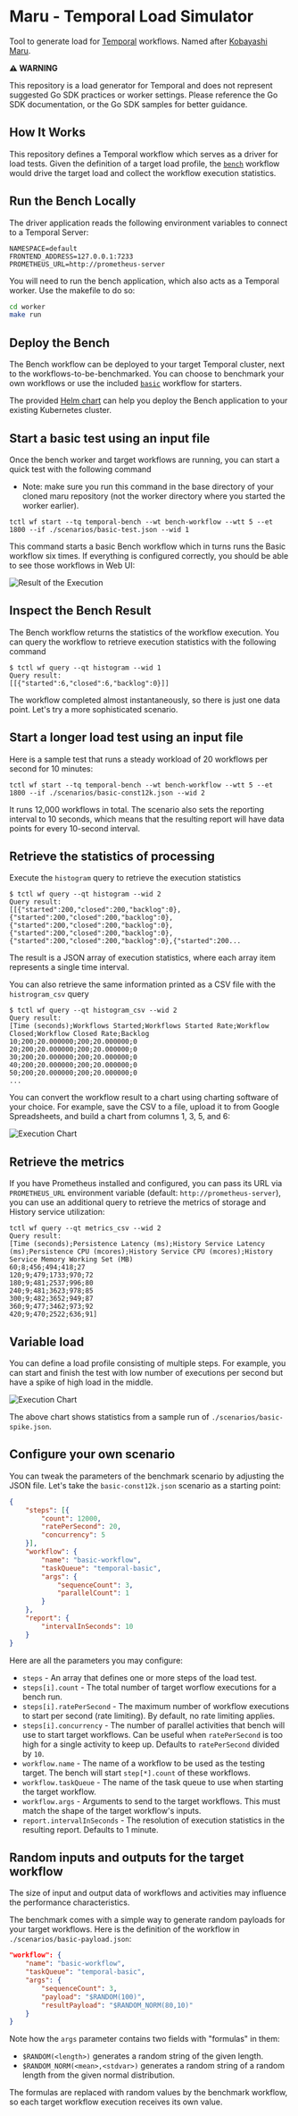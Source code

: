 # Maru - Temporal Load Simulator

Tool to generate load for [Temporal](https://github.com/temporalio/temporal/) workflows. Named after [Kobayashi Maru](https://en.m.wikipedia.org/wiki/Kobayashi_Maru).

**⚠️ WARNING**

This repository is a load generator for Temporal and does not represent suggested Go SDK practices or worker settings.
Please reference the Go SDK documentation, or the Go SDK samples for better guidance.

## How It Works

This repository defines a Temporal workflow which serves as a driver for load tests. Given the definition
of a target load profile, the [`bench`](https://github.com/temporalio/maru/tree/master/worker/bench)
workflow would drive the target load and collect the workflow execution statistics.

## Run the Bench Locally

The driver application reads the following environment variables to connect to a Temporal Server:

```
NAMESPACE=default
FRONTEND_ADDRESS=127.0.0.1:7233
PROMETHEUS_URL=http://prometheus-server
```

You will need to run the bench application, which also acts as a Temporal worker. Use the makefile to do so:

```bash
cd worker
make run
```

## Deploy the Bench

The Bench workflow can be deployed to your target Temporal cluster, next to the workflows-to-be-benchmarked.
You can choose to benchmark your own workflows or use the included [`basic`](https://github.com/temporalio/maru/tree/master/worker/target/basic)
workflow for starters.

The provided [Helm chart](https://github.com/temporalio/maru/tree/master/helm-chart) can help you deploy
the Bench application to your existing Kubernetes cluster.

## Start a basic test using an input file

Once the bench worker and target workflows are running, you can start a quick test with the following command

* Note: make sure you run this command in the base directory of your cloned maru repository (not the worker directory where you started the worker earlier).

```
tctl wf start --tq temporal-bench --wt bench-workflow --wtt 5 --et 1800 --if ./scenarios/basic-test.json --wid 1
```

This command starts a basic Bench workflow which in turns runs the Basic workflow six times. If everything is configured correctly, you should be able to see those workflows in Web UI:

![Result of the Execution](./images/bench-workflows.png)

## Inspect the Bench Result

The Bench workflow returns the statistics of the workflow execution. You can query the workflow to retrieve execution statistics with the following command

```
$ tctl wf query --qt histogram --wid 1
Query result:
[[{"started":6,"closed":6,"backlog":0}]]
```

The workflow completed almost instantaneously, so there is just one data point. Let's try a more sophisticated scenario.

## Start a longer load test using an input file

Here is a sample test that runs a steady workload of 20 workflows per second for 10 minutes:

```
tctl wf start --tq temporal-bench --wt bench-workflow --wtt 5 --et 1800 --if ./scenarios/basic-const12k.json --wid 2
```

It runs 12,000 workflows in total. The scenario also sets the reporting interval to 10 seconds, which means that the resulting report will have data points for every 10-second interval.

## Retrieve the statistics of processing

Execute the `histogram` query to retrieve the execution statistics

```
$ tctl wf query --qt histogram --wid 2
Query result:
[[{"started":200,"closed":200,"backlog":0},{"started":200,"closed":200,"backlog":0},
{"started":200,"closed":200,"backlog":0},{"started":200,"closed":200,"backlog":0},
{"started":200,"closed":200,"backlog":0},{"started":200...
```

The result is a JSON array of execution statistics, where each array item represents a single time interval.

You can also retrieve the same information printed as a CSV file with the `histrogram_csv` query

```
$ tctl wf query --qt histogram_csv --wid 2
Query result:
[Time (seconds);Workflows Started;Workflows Started Rate;Workflow Closed;Workflow Closed Rate;Backlog
10;200;20.000000;200;20.000000;0
20;200;20.000000;200;20.000000;0
30;200;20.000000;200;20.000000;0
40;200;20.000000;200;20.000000;0
50;200;20.000000;200;20.000000;0
...
```

You can convert the workflow result to a chart using charting software of your choice.
For example, save the CSV to a file, upload it to from Google Spreadsheets, and build a chart from columns 1, 3, 5, and 6:

![Execution Chart](./images/flat-chart.png)

## Retrieve the metrics

If you have Prometheus installed and configured, you can pass its URL via `PROMETHEUS_URL` environment variable (default: `http://prometheus-server`),
you can use an additional query to retrieve the metrics of storage and History service utilization:

```
tctl wf query --qt metrics_csv --wid 2
Query result:
[Time (seconds);Persistence Latency (ms);History Service Latency (ms);Persistence CPU (mcores);History Service CPU (mcores);History Service Memory Working Set (MB)
60;8;456;494;418;27
120;9;479;1733;970;72
180;9;481;2537;996;80
240;9;481;3623;978;85
300;9;482;3652;949;87
360;9;477;3462;973;92
420;9;470;2522;636;91]
```

## Variable load

You can define a load profile consisting of multiple steps. For example, you can start and finish the test with low number of executions per second but have a spike of high load in the middle.

![Execution Chart](./images/spike-chart.png)

The above chart shows statistics from a sample run of `./scenarios/basic-spike.json`.

## Configure your own scenario

You can tweak the parameters of the benchmark scenario by adjusting the JSON file. Let's take the `basic-const12k.json` scenario as a starting point:

```json
{
    "steps": [{
        "count": 12000,
        "ratePerSecond": 20,
        "concurrency": 5
    }],
    "workflow": {
        "name": "basic-workflow",
        "taskQueue": "temporal-basic",
        "args": {
            "sequenceCount": 3,
            "parallelCount": 1
        }
    },
    "report": {
        "intervalInSeconds": 10
    }
}
```

Here are all the parameters you may configure:

- `steps` - An array that defines one or more steps of the load test.
- `steps[i].count` - The total number of target worflow executions for a bench run.
- `steps[i].ratePerSecond` - The maximum number of workflow executions to start per second (rate limiting). By default, no rate limiting applies.
- `steps[i].concurrency` - The number of parallel activities that bench will use to start target workflows. Can be useful when `ratePerSecond` is too high for a single activity to keep up. Defaults to `ratePerSecond` divided by `10`.
- `workflow.name` - The name of a workflow to be used as the testing target. The bench will start `step[*].count` of these workflows.
- `workflow.taskQueue` - The name of the task queue to use when starting the target workflow.
- `workflow.args` - Arguments to send to the target workflows. This must match the shape of the target workflow's inputs.
- `report.intervalInSeconds` - The resolution of execution statistics in the resulting report. Defaults to 1 minute.

## Random inputs and outputs for the target workflow

The size of input and output data of workflows and activities may influence the performance characteristics.

The benchmark comes with a simple way to generate random payloads for your target workflows.
Here is the definition of the workflow in `./scenarios/basic-payload.json`:

```json
"workflow": {
    "name": "basic-workflow",
    "taskQueue": "temporal-basic",
    "args": {
        "sequenceCount": 3,
        "payload": "$RANDOM(100)",
        "resultPayload": "$RANDOM_NORM(80,10)"
    }
}
```

Note how the `args` parameter contains two fields with "formulas" in them:

- `$RANDOM(<length>)` generates a random string of the given length.
- `$RANDOM_NORM(<mean>,<stdvar>)` generates a random string of a random length from the given normal distribution.

The formulas are replaced with random values by the benchmark workflow, so each target workflow execution receives its own value.
